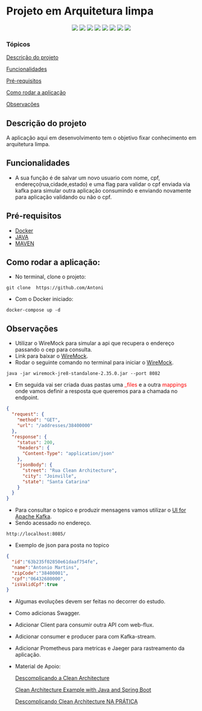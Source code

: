 <h1>Projeto em Arquitetura limpa</h1> 

<p align="center">
  <img src="https://img.shields.io/static/v1?label=spring&message=framework&color=green&style=for-the-badge&logo=SPRING"/>
  <img src="http://img.shields.io/static/v1?label=Spring&message=3.0.1&color=red&style=for-the-badge&logo=spring"/>
  <img src="https://img.shields.io/static/v1?label=&message=WebFlux&color=gray&style=for-the-badge&logo=WebFlux"/>
  <img src="https://img.shields.io/static/v1?label=&message=Docker&color=gray&style=for-the-badge&logo=Docker"/>
  <img src="https://img.shields.io/static/v1?label=&message=JAVA-17&color=brightgreen&style=for-the-badge&logo=WebFlux"/>
  <img src="https://img.shields.io/static/v1?label=&message=MongoDb&color=green&style=for-the-badge&logo=WebFlux"/>
  <img src="http://img.shields.io/static/v1?label=TESTES&message=%3E1&color=GREEN&style=for-the-badge"/>
  <img src="http://img.shields.io/static/v1?label=STATUS&message=EM%20DESENVOLVIMENTO&color=RED&style=for-the-badge"/>
</p>


### Tópicos

[Descrição do projeto](#descrição-do-projeto)

[Funcionalidades](#funcionalidades)

[Pré-requisitos](#pré-requisitos)

[Como rodar a aplicação](#como-rodar-a-aplicação)

[Observações](#observações)


## Descrição do projeto

<p align="justify">
  A aplicação aqui em desenvolvimento tem o objetivo fixar conhecimento em arquitetura limpa. 
</p>

## Funcionalidades

* A sua função é de salvar um novo usuario com nome, cpf, endereço(rua,cidade,estado) e uma flag para validar o cpf enviada via kafka para simular outra aplicação consumindo e enviando novamente para aplicação validando ou não o cpf.


## Pré-requisitos

* [Docker](https://docs.docker.com/get-docker/)
* [JAVA](https://www.java.com/pt-BR/)
* [MAVEN](https://maven.apache.org/)


## Como rodar a aplicação:

* No terminal, clone o projeto:
```
git clone  https://github.com/Antoni
```

* Com o Docker iniciado:
```
docker-compose up -d
```

## Observações
* Utilizar o WireMock para simular a api que recupera o endereço passando o cep para consulta.
* Link para baixar o [WireMock](https://repo1.maven.org/maven2/com/github/tomakehurst/wiremock-jre8-standalone/2.35.0/wiremock-jre8-standalone-2.35.0.jar).
* Rodar o seguinte comando no terminal para iniciar o [WireMock](https://wiremock.org/). 
```jsonpath
java -jar wiremock-jre8-standalone-2.35.0.jar --port 8082
```
* Em seguida vai ser criada duas pastas uma <span style="color:red">_files</span> e a outra <span style="color:red">mappings</span> onde vamos definir a resposta que queremos para a chamada no endpoint.

```json
{
  "request": {
    "method": "GET",
    "url": "/addresses/38400000"
  },
  "response": {
    "status": 200,
    "headers": {
      "Content-Type": "application/json"
    },
    "jsonBody": {
      "street": "Rua Clean Architecture",
      "city": "Joinville",
      "state": "Santa Catarina"
    }
  }
}
```

* Para consultar o topico e produzir mensagens vamos utilizar o [UI for Apache Kafka](https://github.com/provectus/kafka-ui#-ui-for-apache-kafka).
* Sendo acessado no endereço.
```jsregexp
http://localhost:8085/
```
* Exemplo de json para posta no topico

```json
{
  "id":"63b235f02850e61daaf754fe",
  "name":"Antonio Martins",
  "zipCode":"38400001",
  "cpf":"06432680000",
  "isValidCpf":true
}
```

* Algumas evoluções devem ser feitas no decorrer do estudo.
* Como adicionas Swagger.
* Adicionar Client para consumir outra API com web-flux.
* Adicionar consumer e producer para com Kafka-stream.
* Adicionar Prometheus para metricas e Jaeger para rastreamento da aplicação.


* Material de Apoio:

  [Descomplicando a Clean Architecture](https://medium.com/luizalabs/descomplicando-a-clean-architecture-cf4dfc4a1ac6)

  [Clean Architecture Example with Java and Spring Boot](https://medium.com/swlh/clean-architecture-java-spring-fea51e26e00)

  [Descomplicando Clean Architecture NA PRÁTICA](https://www.udemy.com/course/descomplicando-clean-architecture-na-pratica/)
